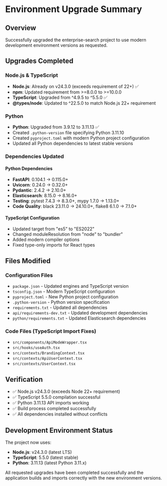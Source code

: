 # Environment Upgrade Summary

## Overview
Successfully upgraded the enterprise-search project to use modern development environment versions as requested.

## Upgrades Completed

### Node.js & TypeScript
- **Node.js**: Already on v24.3.0 (exceeds requirement of 22+) ✅
- **npm**: Updated requirement from >=8.0.0 to >=10.0.0
- **TypeScript**: Upgraded from ^4.9.5 to ^5.5.0 ✅
- **@types/node**: Updated to ^22.5.0 to match Node.js 22+ requirement

### Python
- **Python**: Upgraded from 3.9.12 to 3.11.13 ✅
- Created `.python-version` file specifying Python 3.11.10
- Created `pyproject.toml` with modern Python project configuration
- Updated all Python dependencies to latest stable versions

### Dependencies Updated

#### Python Dependencies
- **FastAPI**: 0.104.1 → 0.115.0+
- **Uvicorn**: 0.24.0 → 0.32.0+
- **Pydantic**: 2.4.2 → 2.10.0+
- **Elasticsearch**: 8.15.0 → 8.16.0+
- **Testing**: pytest 7.4.3 → 8.3.0+, mypy 1.7.0 → 1.13.0+
- **Code Quality**: black 23.11.0 → 24.10.0+, flake8 6.1.0 → 7.1.0+

#### TypeScript Configuration
- Updated target from "es5" to "ES2022"
- Changed moduleResolution from "node" to "bundler"
- Added modern compiler options
- Fixed type-only imports for React types

## Files Modified

### Configuration Files
- `package.json` - Updated engines and TypeScript version
- `tsconfig.json` - Modern TypeScript configuration
- `pyproject.toml` - New Python project configuration
- `.python-version` - Python version specification
- `requirements.txt` - Updated all dependencies
- `api/requirements-dev.txt` - Updated development dependencies
- `python/requirements.txt` - Updated Elasticsearch dependencies

### Code Files (TypeScript Import Fixes)
- `src/components/ApiModeWrapper.tsx`
- `src/hooks/useAuth.tsx`
- `src/contexts/BrandingContext.tsx`
- `src/contexts/ApiUserContext.tsx`
- `src/contexts/UserContext.tsx`

## Verification
- ✅ Node.js v24.3.0 (exceeds Node 22+ requirement)
- ✅ TypeScript 5.5.0 compilation successful
- ✅ Python 3.11.13 API imports working
- ✅ Build process completed successfully
- ✅ All dependencies installed without conflicts

## Development Environment Status
The project now uses:
- **Node.js**: v24.3.0 (latest LTS)
- **TypeScript**: 5.5.0 (latest stable)
- **Python**: 3.11.13 (latest Python 3.11.x)

All requested upgrades have been completed successfully and the application builds and imports correctly with the new environment versions.
